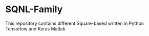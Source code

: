 # SQNL-Family
This repository contains different Square-based written in
Python
Tensorlow and Keras 
Matlab
